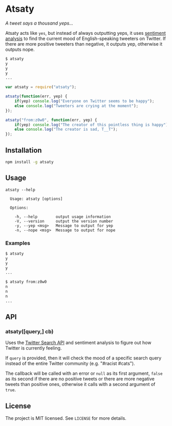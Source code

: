 # Atsaty

*A tweet says a thousand yeps...*

Atsaty acts like `yes`, but instead of always outputting yeps,
it uses [sentiment analysis](https://github.com/thisandagain/sentiment) to
find the current mood of English-speaking tweeters on Twitter.
If there are more positive tweeters than negative, it outputs yep, otherwise
it outputs nope.

```sh
$ atsaty
y
y
y
...
```

```js
var atsaty = require("atsaty");

atsaty(function(err, yep) {
    if(yep) console.log("Everyone on Twitter seems to be happy");
    else console.log("Tweeters are crying at the moment");
});

atsaty("from:z0w0", function(err, yep) {
    if(yep) console.log("The creator of this pointless thing is happy");
    else console.log("The creator is sad, T__T");
});
```

## Installation

```sh
npm install -g atsaty
```

## Usage

```
atsaty --help

  Usage: atsaty [options]

  Options:

    -h, --help        output usage information
    -V, --version     output the version number
    -y, --yep <msg>   Message to output for yep
    -n, --nope <msg>  Message to output for nope

```

### Examples

```sh
$ atsaty
y
y
y
...
```

```sh
$ atsaty from:z0w0
n
n
n
...
```

## API

### atsaty([query,] cb)

Uses the [Twitter Search API](https://dev.twitter.com/docs/using-search)
and sentiment analysis to figure out how Twitter is currently feeling.

If `query` is provided, then it will check the mood of a specific search
query instead of the entire Twitter community (e.g. "#racist #cats").

The callback will be called with an error or `null` as its first argument,
`false` as its second if there are no positive tweets or there
are more negative tweets than positive ones, otherwise it calls with a second
argument of `true`.

## License

The project is MIT licensed. See `LICENSE` for more details.
